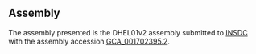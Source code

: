 

Assembly
--------

The assembly presented is the DHEL01v2 assembly submitted to
[INSDC](http://www.insdc.org) with the assembly accession
[GCA\_001702395.2](http://www.ebi.ac.uk/ena/data/view/GCA_001702395.2).
